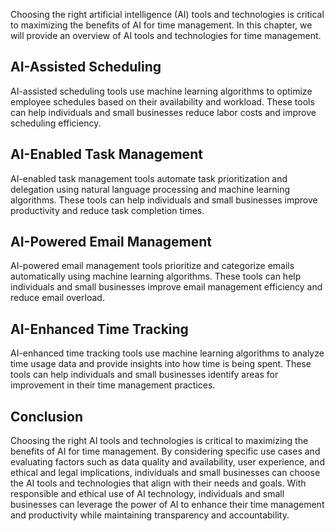 

Choosing the right artificial intelligence (AI) tools and technologies is critical to maximizing the benefits of AI for time management. In this chapter, we will provide an overview of AI tools and technologies for time management.

AI-Assisted Scheduling
----------------------

AI-assisted scheduling tools use machine learning algorithms to optimize employee schedules based on their availability and workload. These tools can help individuals and small businesses reduce labor costs and improve scheduling efficiency.

AI-Enabled Task Management
--------------------------

AI-enabled task management tools automate task prioritization and delegation using natural language processing and machine learning algorithms. These tools can help individuals and small businesses improve productivity and reduce task completion times.

AI-Powered Email Management
---------------------------

AI-powered email management tools prioritize and categorize emails automatically using machine learning algorithms. These tools can help individuals and small businesses improve email management efficiency and reduce email overload.

AI-Enhanced Time Tracking
-------------------------

AI-enhanced time tracking tools use machine learning algorithms to analyze time usage data and provide insights into how time is being spent. These tools can help individuals and small businesses identify areas for improvement in their time management practices.

Conclusion
----------

Choosing the right AI tools and technologies is critical to maximizing the benefits of AI for time management. By considering specific use cases and evaluating factors such as data quality and availability, user experience, and ethical and legal implications, individuals and small businesses can choose the AI tools and technologies that align with their needs and goals. With responsible and ethical use of AI technology, individuals and small businesses can leverage the power of AI to enhance their time management and productivity while maintaining transparency and accountability.
